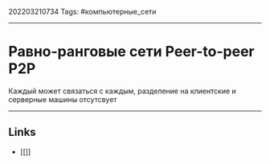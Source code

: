 202203210734
Tags: #компьютерные_сети

---

# Равно-ранговые сети Peer-to-peer P2P

Каждый может связаться с каждым, разделение на клиентские и серверные машины отсутсвует

---
## Links

-  [[]]
